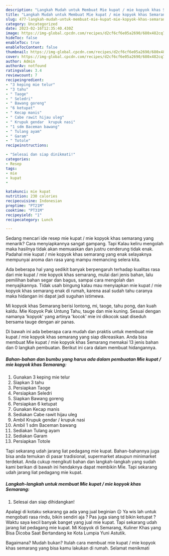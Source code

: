 ```yaml
---
description: "Langkah Mudah untuk Membuat Mie kupat / mie kopyok khas Semarang yang Lezat, Buat Buka Puasa}"
title: "Langkah Mudah untuk Membuat Mie kupat / mie kopyok khas Semarang yang Lezat, Buat Buka Puasa}"
slug: 477-langkah-mudah-untuk-membuat-mie-kupat-mie-kopyok-khas-semarang-yang-lezat-buat-buka-puasa
category: Uncategorized
date: 2023-02-16T12:35:40.430Z
image: https://img-global.cpcdn.com/recipes/d2cf6cf6e05a2690/680x482cq70/mie-kupat-mie-kopyok-khas-semarang-foto-resep-utama.jpg
hideToc: false
enableToc: true
enableTocContent: false
thumbnail: https://img-global.cpcdn.com/recipes/d2cf6cf6e05a2690/680x482cq70/mie-kupat-mie-kopyok-khas-semarang-foto-resep-utama.jpg
cover: https://img-global.cpcdn.com/recipes/d2cf6cf6e05a2690/680x482cq70/mie-kupat-mie-kopyok-khas-semarang-foto-resep-utama.jpg
author: Admin
authorAv: notfound
ratingvalue: 3.4
reviewcount: 7
recipeingredient:
- "3 keping mie telur"
- "3 tahu"
- " Taoge"
- " Seledri"
- " Bawang goreng"
- "6 ketupat"
- " Kecap manis"
- " Cabe rawit hijau uleg"
- " Krupuk gendar  krupuk nasi"
- "1 sdm Baceman bawang"
- " Tulang ayam"
- " Garam"
- " Totole"
recipeinstructions:

- "Selesai dan siap dinikmati!"
categories:
- Resep
tags:
- mie
- kupat
- 

katakunci: mie kupat  
nutrition: 230 calories
recipecuisine: Indonesian
preptime: "PT21M"
cooktime: "PT31M"
recipeyield: "1"
recipecategory: Lunch

---
```



Sedang mencari ide resep mie kupat / mie kopyok khas semarang yang menarik? Cara menyiapkannya sangat gampang. Tapi Kalau keliru mengolah maka hasilnya tidak akan memuaskan dan justru cenderung tidak enak. Padahal mie kupat / mie kopyok khas semarang yang enak selayaknya mempunyai aroma dan rasa yang mampu memancing selera kita.


Ada beberapa hal yang sedikit banyak berpengaruh terhadap kualitas rasa dari mie kupat / mie kopyok khas semarang, mulai dari jenis bahan, lalu pemilihan bahan segar dan bagus, sampai cara mengolah dan menyajikannya. Tidak usah bingung kalau mau menyiapkan mie kupat / mie kopyok khas semarang enak di rumah, karena asal sudah tahu caranya maka hidangan ini dapat jadi suguhan istimewa.

Mi kopyok khas Semarang berisi lontong, mi, taoge, tahu pong, dan kuah kaldu. Mie Kopyok Pak Untung Tahu, tauge dan mie kuning. Sesuai dengan namanya &#39;kopyok&#39; yang artinya &#39;kocok&#39; mie ini dikocok saat diseduh bersama tauge dengan air panas.


Di bawah ini ada beberapa cara mudah dan praktis untuk membuat mie kupat / mie kopyok khas semarang yang siap dikreasikan. Anda bisa membuat Mie kupat / mie kopyok khas Semarang memakai 13 jenis bahan dan 0 langkah pembuatan. Berikut ini cara dalam membuat hidangannya.

<!--inarticleads1-->

##### Bahan-bahan dan bumbu yang harus ada dalam pembuatan Mie kupat / mie kopyok khas Semarang:

1. Gunakan 3 keping mie telur
1. Siapkan 3 tahu
1. Persiapkan  Taoge
1. Persiapkan  Seledri
1. Siapkan  Bawang goreng
1. Persiapkan 6 ketupat
1. Gunakan  Kecap manis
1. Sediakan  Cabe rawit hijau uleg
1. Ambil  Krupuk gendar / krupuk nasi
1. Ambil 1 sdm Baceman bawang
1. Sediakan  Tulang ayam
1. Sediakan  Garam
1. Persiapkan  Totole


Tapi sekarang udah jarang liat pedagang mie kupat. Bahan-bahannya juga bisa anda temukan di pasar tradisional, supermarket ataupun minimarket terdekat. Anda cukup mengikuti bahan dan langkah-langkah yang sudah kami berikan di bawah ini hendaknya dapat membikin Mie. Tapi sekarang udah jarang liat pedagang mie kupat. 

<!--inarticleads2-->

##### Langkah-langkah untuk membuat Mie kupat / mie kopyok khas Semarang:


1. Selesai dan siap dihidangkan!

Apalagi di kotaku sekarang ga ada yang jual beginian ☹️ Ya wis lah untuk mengobati rasa rindu, bikin sendiri aja ? Pas juga siang td bikin ketupat ? Waktu saya kecil banyak banget yang jual mie kupat. Tapi sekarang udah jarang liat pedagang mie kupat. Mi Kopyok di Semarang, Kuliner Khas yang Bisa Dicoba Saat Bertandang ke Kota Lumpia Yuni Astutik. 

Bagaimana? Mudah bukan? Itulah cara membuat mie kupat / mie kopyok khas semarang yang bisa kamu lakukan di rumah. Selamat menikmati
